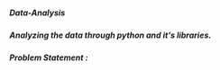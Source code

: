 ##### Data-Analysis
##### Analyzing the data through python and it's libraries.  
##### Problem Statement : 
